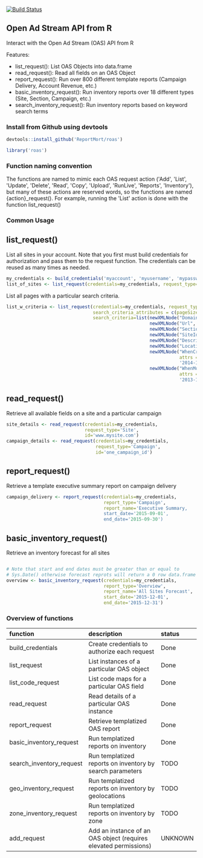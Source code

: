 <!-- README.md is generated from README.Rmd. Please edit that file -->
[![Build Status](https://travis-ci.org/ReportMort/roas.svg?branch=master)](https://travis-ci.org/ReportMort/roas)

Open Ad Stream API from R
-------------------------

Interact with the Open Ad Stream (OAS) API from R

Features:

-   list\_request(): List OAS Objects into data.frame
-   read\_request(): Read all fields on an OAS Object
-   report\_request(): Run over 800 different template reports (Campaign Delivery, Account Revenue, etc.)
-   basic\_inventory\_request(): Run inventory reports over 18 different types (Site, Section, Campaign, etc.)
-   search\_inventory\_request(): Run inventory reports based on keyword search terms

### Install from Github using devtools

``` r
devtools::install_github('ReportMort/roas')
```

``` r
library('roas')
```

### Function naming convention

The functions are named to mimic each OAS request action ('Add', 'List', 'Update', 'Delete', 'Read', 'Copy', 'Upload', 'RunLive', 'Reports', 'Inventory'), but many of these actions are reserved words, so the functions are named {action}\_request(). For example, running the 'List' action is done with the function list\_request()

### Common Usage

list\_request()
---------------

List all sites in your account. Note that you first must build credentials for authorization and pass them to the request function. The credentials can be reused as many times as needed.

``` r
my_credentials <- build_credentials('myaccount', 'myusername', 'mypassword')
list_of_sites <- list_request(credentials=my_credentials, request_type='Site')
```

List all pages with a particular search criteria.

``` r
list_w_criteria <- list_request(credentials=my_credentials, request_type='Page', 
                                search_criteria_attributes = c(pageSize=100), 
                                search_criteria=list(newXMLNode("Domain", "mySite"), 
                                                     newXMLNode("Url", "001"), 
                                                     newXMLNode("SectionId", "Ar%ves"), 
                                                     newXMLNode("SiteId", "ApiSite"), 
                                                     newXMLNode("Description", "My Page"), 
                                                     newXMLNode("LocationKey", "7"), 
                                                     newXMLNode("WhenCreated", 
                                                                attrs = c(condition = "GT"), 
                                                                '2014-12-31'), 
                                                     newXMLNode("WhenModified", 
                                                                attrs = c(condition = "GT"), 
                                                                '2013-12-31')))
```

read\_request()
---------------

Retrieve all available fields on a site and a particular campaign

``` r
site_details <- read_request(credentials=my_credentials, 
                             request_type='Site', 
                             id='www.mysite.com')
campaign_details <- read_request(credentials=my_credentials, 
                                 request_type='Campaign', 
                                 id='one_campaign_id')
```

report\_request()
-----------------

Retrieve a template executive summary report on campaign delivery

``` r
campaign_delivery <- report_request(credentials=my_credentials, 
                                    report_type='Campaign',
                                    report_name='Executive Summary,
                                    start_date='2015-09-01', 
                                    end_date='2015-09-30')
```

basic\_inventory\_request()
---------------------------

Retrieve an inventory forecast for all sites

``` r

# Note that start and end dates must be greater than or equal to 
# Sys.Date() otherwise forecast reprots will return a 0 row data.frame
overview <- basic_inventory_request(credentials=my_credentials, 
                                    report_type='Overview', 
                                    report_name='All Sites Forecast',
                                    start_date='2015-12-01', 
                                    end_date='2015-12-31')
```

### Overview of functions

| function                   | description                                                      | status  |
|:---------------------------|:-----------------------------------------------------------------|:--------|
| build\_credentials         | Create credentials to authorize each request                     | Done    |
| list\_request              | List instances of a particular OAS object                        | Done    |
| list\_code\_request        | List code maps for a particular OAS field                        | Done    |
| read\_request              | Read details of a particular OAS instance                        | Done    |
| report\_request            | Retrieve templatized OAS report                                  | Done    |
| basic\_inventory\_request  | Run templatized reports on inventory                             | Done    |
| search\_inventory\_request | Run templatized reports on inventory by search parameters        | TODO    |
| geo\_inventory\_request    | Run templatized reports on inventory by geolocations             | TODO    |
| zone\_inventory\_request   | Run templatized reports on inventory by zone                     | TODO    |
| add\_request               | Add an instance of an OAS object (requires elevated permissions) | UNKNOWN |
